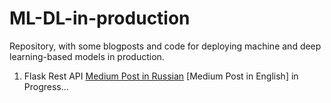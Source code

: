 # ML-DL-in-production
Repository, with some blogposts and code for deploying machine and deep learning-based models in production. 

1. Flask Rest API [Medium Post in Russian](https://bit.ly/3mtSixG) [Medium Post in English] in Progress...
